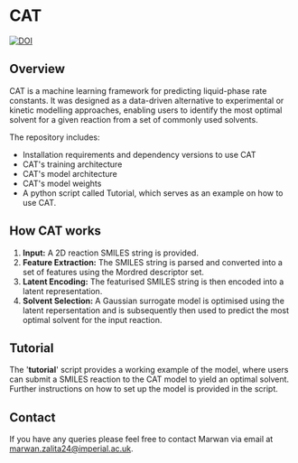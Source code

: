 # CAT
[![DOI](https://zenodo.org/badge/1037222864.svg)](https://doi.org/10.5281/zenodo.16887610)
## Overview
CAT is a machine learning framework for predicting liquid-phase rate constants. It was designed as a data-driven alternative to experimental or kinetic modelling approaches, enabling users to identify the most optimal solvent for a given reaction from a set of commonly used solvents.

The repository includes:
- Installation requirements and dependency versions to use CAT
- CAT's training architecture
- CAT's model architecture
- CAT's model weights
- A python script called Tutorial, which serves as an example on how to use CAT. 

## How CAT works
1. **Input:** A 2D reaction SMILES string is provided.
2. **Feature Extraction:** The SMILES string is parsed and converted into a set of features using the Mordred descriptor set.
3. **Latent Encoding:** The featurised SMILES string is then encoded into a latent representation.
4. **Solvent Selection:** A Gaussian surrogate model is optimised using the latent repersentation and is subsequently then used to predict the most optimal solvent for the input reaction. 

## Tutorial 
The '**tutorial**' script provides a working example of the model, where users can submit a SMILES reaction to the CAT model to yield an optimal solvent. Further instructions on how to set up the model is provided in the script.   

## Contact
If you have any queries please feel free to contact Marwan via email at marwan.zalita24@imperial.ac.uk. 
